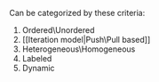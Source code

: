 
Can be categorized by these criteria:
1. Ordered\\Unordered
2. [[Iteration model|Push\\Pull based]]
3. Heterogeneous\\Homogeneous
4. Labeled
5. Dynamic